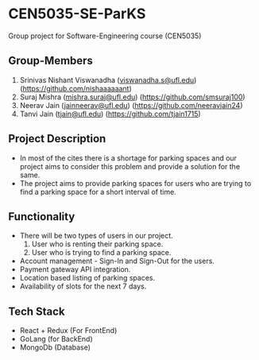 # CEN5035-SE-ParKS

Group project for Software-Engineering course (CEN5035)

## Group-Members

1. Srinivas Nishant Viswanadha (viswanadha.s@ufl.edu) (https://github.com/nishaaaaaant)
2. Suraj Mishra (mishra.suraj@ufl.edu) (https://github.com/smsuraj100)
3. Neerav Jain (jainneerav@ufl.edu) (https://github.com/neeravjain24)
4. Tanvi Jain (tjain@ufl.edu) (https://github.com/tjain1715)

## Project Description

- In most of the cites there is a shortage for parking spaces and our project aims to consider this problem and provide a solution for the same.
- The project aims to provide parking spaces for users who are trying to find a parking space for a short interval of time.

## Functionality

- There will be two types of users in our project.
    1. User who is renting their parking space.
    2. User who is trying to find a parking space.
- Account management - Sign-In and Sign-Out for the users.
- Payment gateway API integration.
- Location based listing of parking spaces.
- Availability of slots for the next 7 days.

## Tech Stack

- React + Redux (For FrontEnd)
- GoLang (for BackEnd)
- MongoDb (Database)
